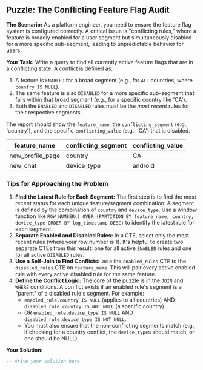 ## Puzzle: The Conflicting Feature Flag Audit

**The Scenario:** As a platform engineer, you need to ensure the feature flag system is configured correctly. A critical issue is "conflicting rules," where a feature is broadly enabled for a user segment but simultaneously disabled for a more specific sub-segment, leading to unpredictable behavior for users.

**Your Task:** Write a query to find all currently active feature flags that are in a conflicting state. A conflict is defined as:

1. A feature is `ENABLED` for a broad segment (e.g., for `ALL` countries, where `country IS NULL`).
2. The same feature is also `DISABLED` for a more specific sub-segment that falls within that broad segment (e.g., for a specific country like 'CA').
3. Both the `ENABLED` and `DISABLED` rules must be the *most recent* rules for their respective segments.

The report should show the `feature_name`, the `conflicting_segment` (e.g., 'country'), and the specific `conflicting_value` (e.g., 'CA') that is disabled.

| **feature_name** | **conflicting_segment** | **conflicting_value** |
| ---------------------- | ----------------------------- | --------------------------- |
| new_profile_page       | country                       | CA                          |
| new_chat               | device_type                   | android                     |

### Tips for Approaching the Problem

1. **Find the Latest Rule for Each Segment:** The first step is to find the most recent status for each unique feature/segment combination. A segment is defined by the combination of `country` and `device_type`. Use a window function like `ROW_NUMBER() OVER (PARTITION BY feature_name, country, device_type ORDER BY log_timestamp DESC)` to identify the latest rule for each segment.
2. **Separate Enabled and Disabled Rules:** In a CTE, select only the most recent rules (where your row number is 1). It's helpful to create two separate CTEs from this result: one for all active `ENABLED` rules and one for all active `DISABLED` rules.
3. **Use a Self-Join to Find Conflicts:** `JOIN` the `enabled_rules` CTE to the `disabled_rules` CTE on `feature_name`. This will pair every active enabled rule with every active disabled rule for the same feature.
4. **Define the Conflict Logic:** The core of the puzzle is in the `JOIN` and `WHERE` conditions. A conflict exists if an enabled rule's segment is a "parent" of a disabled rule's segment. For example:
   * `enabled_rule.country IS NULL` (applies to all countries) AND `disabled_rule.country IS NOT NULL` (a specific country).
   * OR `enabled_rule.device_type IS NULL` AND `disabled_rule.device_type IS NOT NULL`.
   * You must also ensure that the non-conflicting segments match (e.g., if checking for a country conflict, the `device_type`s should match, or one should be NULL).

**Your Solution:**

```sql
-- Write your solution here
```
